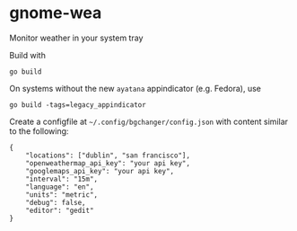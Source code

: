 # gnome-wea

Monitor weather in your system tray

Build with
```
go build
```

On systems without the new `ayatana` appindicator (e.g. Fedora), use
```
go build -tags=legacy_appindicator
```

Create a configfile at `~/.config/bgchanger/config.json` with content similar to
the following:
```
{
    "locations": ["dublin", "san francisco"],
    "openweathermap_api_key": "your api key",
    "googlemaps_api_key": "your api key",
    "interval": "15m",
    "language": "en",
    "units": "metric",
    "debug": false,
    "editor": "gedit"
}
```
